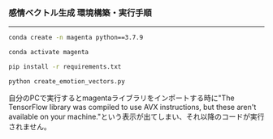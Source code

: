 ### 感情ベクトル生成 環境構築・実行手順
---
```bash
conda create -n magenta python==3.7.9
```
```bash
conda activate magenta
```

```bash
pip install -r requirements.txt
```

```bash
python create_emotion_vectors.py
```

自分のPCで実行するとmagentaライブラリをインポートする時に"The TensorFlow library was compiled to use AVX instructions, but these aren't available on your machine."という表示が出てしまい、それ以降のコードが実行されません。
